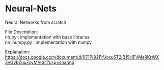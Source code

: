# Neural-Nets
Neural Networks from scratch

File Description:<br />
nn.py : implementation with base libraries<br />
nn_numpy.py : implementation with numpy<br />

Explanation:<br /> 
https://docs.google.com/document/d/1l71PI92FlfJoxu5T2jB15HFVMsRKrWX3vGvbZuuZsyM/edit?usp=sharing
